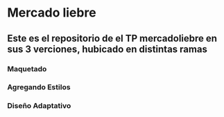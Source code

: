 # Mercado liebre

## Este es el repositorio de el TP mercadoliebre en sus 3 verciones, hubicado en distintas ramas

### Maquetado

### Agregando Estilos

### Diseño Adaptativo